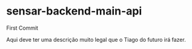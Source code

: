 # sensar-backend-main-api

First Commit

Aqui deve ter uma descrição muito legal que o Tiago do futuro irá fazer.